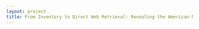 ```yaml
--- 
layout: project 
title: From Inventory to Direct Web Retrieval: Revealing the American Museum of Natural History's Archival Collections
---
```



